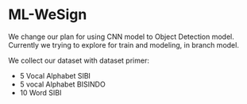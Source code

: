 # ML-WeSign

We change our plan for using CNN model to Object Detection model. Currently we trying to explore for train and modeling, in branch model.

We collect our dataset with dataset primer:
- 5 Vocal Alphabet SIBI
- 5 vocal Alphabet BISINDO
- 10 Word SIBI
